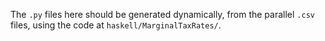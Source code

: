 The `.py` files here should be generated dynamically,
from the parallel `.csv` files,
using the code at `haskell/MarginalTaxRates/`.
